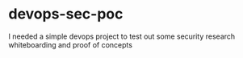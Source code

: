 # devops-sec-poc
I needed a simple devops project to test out some security research whiteboarding and proof of concepts 
